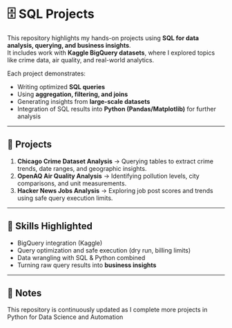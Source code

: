 # 🗄️ SQL Projects

This repository highlights my hands-on projects using **SQL for data analysis, querying, and business insights**.  
It includes work with **Kaggle BigQuery datasets**, where I explored topics like crime data, air quality, and real-world analytics.

Each project demonstrates:
- Writing optimized **SQL queries**  
- Using **aggregation, filtering, and joins**  
- Generating insights from **large-scale datasets**  
- Integration of SQL results into **Python (Pandas/Matplotlib)** for further analysis  

---

## 📂 Projects
1. **Chicago Crime Dataset Analysis** → Querying tables to extract crime trends, date ranges, and geographic insights.  
2. **OpenAQ Air Quality Analysis** → Identifying pollution levels, city comparisons, and unit measurements.  
3. **Hacker News Jobs Analysis** → Exploring job post scores and trends using safe query execution limits.  

---

## 🚀 Skills Highlighted
- BigQuery integration (Kaggle)  
- Query optimization and safe execution (dry run, billing limits)  
- Data wrangling with SQL & Python combined  
- Turning raw query results into **business insights**  

---

## 📌 Notes
This repository is continuously updated as I complete more projects in Python for Data Science and Automation
